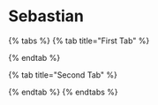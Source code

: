 # Sebastian

{% tabs %}
{% tab title="First Tab" %}

{% endtab %}

{% tab title="Second Tab" %}

{% endtab %}
{% endtabs %}
